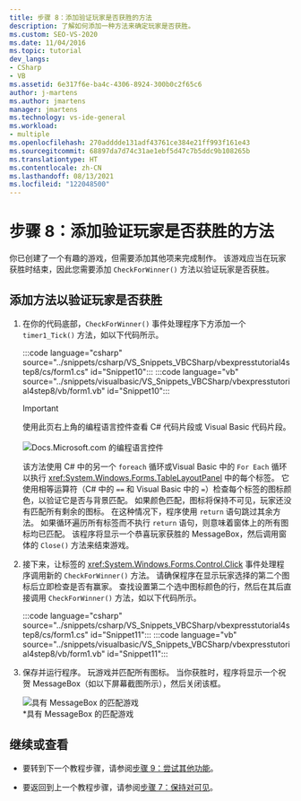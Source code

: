 ```yaml
---
title: 步骤 8：添加验证玩家是否获胜的方法
description: 了解如何添加一种方法来确定玩家是否获胜。
ms.custom: SEO-VS-2020
ms.date: 11/04/2016
ms.topic: tutorial
dev_langs:
- CSharp
- VB
ms.assetid: 6e317f6e-ba4c-4306-8924-300b0c2f65c6
author: j-martens
ms.author: jmartens
manager: jmartens
ms.technology: vs-ide-general
ms.workload:
- multiple
ms.openlocfilehash: 270adddde131adf43761ce384e21ff993f161e43
ms.sourcegitcommit: 68897da7d74c31ae1ebf5d47c7b5ddc9b108265b
ms.translationtype: HT
ms.contentlocale: zh-CN
ms.lasthandoff: 08/13/2021
ms.locfileid: "122048500"
---
```

# <a name="step-8-add-a-method-to-verify-whether-the-player-won"></a>步骤 8：添加验证玩家是否获胜的方法
你已创建了一个有趣的游戏，但需要添加其他项来完成制作。 该游戏应当在玩家获胜时结束，因此您需要添加 `CheckForWinner()` 方法以验证玩家是否获胜。

## <a name="to-add-a-method-to-verify-whether-the-player-won"></a>添加方法以验证玩家是否获胜

1. 在你的代码底部，`CheckForWinner()` 事件处理程序下方添加一个 `timer1_Tick()` 方法，如以下代码所示。

     :::code language="csharp" source="../snippets/csharp/VS_Snippets_VBCSharp/vbexpresstutorial4step8/cs/form1.cs" id="Snippet10":::
     :::code language="vb" source="../snippets/visualbasic/VS_Snippets_VBCSharp/vbexpresstutorial4step8/vb/form1.vb" id="Snippet10":::

      > [!IMPORTANT]
      > 使用此页右上角的编程语言控件查看 C# 代码片段或 Visual Basic 代码片段。<br><br>![Docs.Microsoft.com 的编程语言控件](../ide/media/docs-programming-language-control.png)     

     该方法使用 C# 中的另一个 `foreach` 循环或Visual Basic 中的 `For Each` 循环以执行 <xref:System.Windows.Forms.TableLayoutPanel> 中的每个标签。 它使用相等运算符（C# 中的 `==` 和 Visual Basic 中的 `=`）检查每个标签的图标颜色，以验证它是否与背景匹配。 如果颜色匹配，图标将保持不可见，玩家还没有匹配所有剩余的图标。 在这种情况下，程序使用 `return` 语句跳过其余方法。 如果循环遍历所有标签而不执行 `return` 语句，则意味着窗体上的所有图标均已匹配。 该程序将显示一个恭喜玩家获胜的 MessageBox，然后调用窗体的 `Close()` 方法来结束游戏。

2. 接下来，让标签的 <xref:System.Windows.Forms.Control.Click> 事件处理程序调用新的 `CheckForWinner()` 方法。 请确保程序在显示玩家选择的第二个图标后立即检查是否有赢家。 查找设置第二个选中图标颜色的行，然后在其后直接调用 `CheckForWinner()` 方法，如以下代码所示。

     :::code language="csharp" source="../snippets/csharp/VS_Snippets_VBCSharp/vbexpresstutorial4step8/cs/form1.cs" id="Snippet11":::
     :::code language="vb" source="../snippets/visualbasic/VS_Snippets_VBCSharp/vbexpresstutorial4step8/vb/form1.vb" id="Snippet11":::

3. 保存并运行程序。 玩游戏并匹配所有图标。 当你获胜时，程序将显示一个祝贺 MessageBox（如以下屏幕截图所示），然后关闭该框。

     ![具有 MessageBox 的匹配游戏](../ide/media/express_tut4step8.png)<br/>
*具有 MessageBox 的匹配游戏

## <a name="to-continue-or-review"></a>继续或查看

- 要转到下一个教程步骤，请参阅[步骤 9：尝试其他功能](../ide/step-9-try-other-features.md)。

- 要返回到上一个教程步骤，请参阅[步骤 7：保持对可见](../ide/step-7-keep-pairs-visible.md)。
